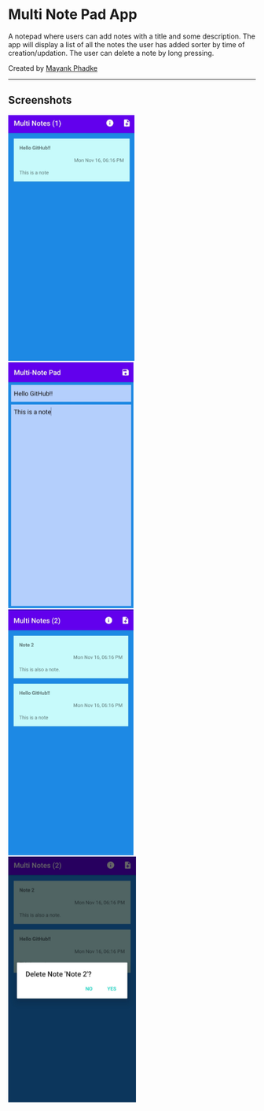 # Multi Note Pad App
A notepad where users can add notes with a title and some description. The app will display a list of all the notes the user has added sorter by time of creation/updation. The user can delete a note by long pressing.

Created by [Mayank Phadke](https://mayank-phadke.github.io/)

---
## Screenshots

<img src="./screenshots/1.jpg" height="500">

<img src="./screenshots/2.jpg" height="500">

<img src="./screenshots/3.jpg" height="500">

<img src="./screenshots/4.jpg" height="500">
